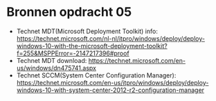 # Bronnen opdracht 05

* Technet MDT(Microsoft Deployment Toolkit) info: https://technet.microsoft.com/nl-nl/itpro/windows/deploy/deploy-windows-10-with-the-microsoft-deployment-toolkit?f=255&MSPPError=-2147217396#proof
* Technet MDT download: https://technet.microsoft.com/en-us/windows/dn475741.aspx
* Technet SCCM(System Center Configuration Manager): https://technet.microsoft.com/en-us/itpro/windows/deploy/deploy-windows-10-with-system-center-2012-r2-configuration-manager

